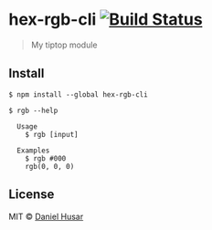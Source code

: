 # hex-rgb-cli [![Build Status](https://travis-ci.org/danielhusar/hex-rgb-cli.svg?branch=master)](https://travis-ci.org/danielhusar/hex-rgb-cli)

> My tiptop module


## Install

```
$ npm install --global hex-rgb-cli
```

```
$ rgb --help

  Usage
    $ rgb [input]

  Examples
    $ rgb #000
    rgb(0, 0, 0)
```


## License

MIT © [Daniel Husar](https://github.com/danielhusar)
